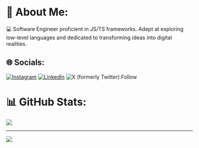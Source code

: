 # 💫 About Me:
💻 Software Engineer proficient in JS/TS frameworks. Adept at exploring low-level languages and dedicated to transforming ideas into digital realities. 


## 🌐 Socials:
[![Instagram](https://img.shields.io/badge/Instagram-%23E4405F.svg?logo=Instagram&logoColor=white)](https://instagram.com/uru.exe) [![LinkedIn](https://img.shields.io/badge/LinkedIn-%230077B5.svg?logo=linkedin&logoColor=white)](https://www.linkedin.com/in/lukaurushadze/) ![X (formerly Twitter) Follow](https://img.shields.io/twitter/follow/code0a)

# 📊 GitHub Stats:
![](https://github-readme-streak-stats.herokuapp.com/?user=u2ru&theme=dark&hide_border=false)

---
[![](https://visitcount.itsvg.in/api?id=u2ru&icon=5&color=3)](https://visitcount.itsvg.in)
